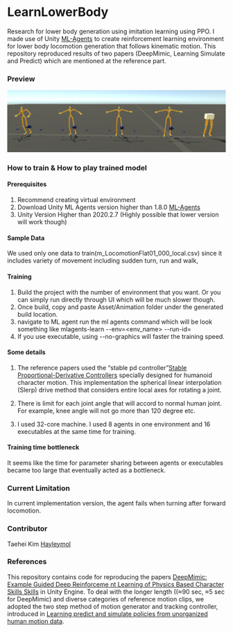 # LearnLowerBody

Research for lower body generation using imitation learning using PPO. I made use of Unity [ML-Agents](https://github.com/Unity-Technologies/ml-agents) to create reinforcement learning environment for lower body locomotion generation that follows kinematic motion. This repository reproduced results of two papers (DeepMimic, Learning Simulate and Predict) which are mentioned at the reference part.



### Preview
![initialization](Images/initialization.png)



### How to train & How to play trained model

#### Prerequisites
1) Recommend creating virtual environment 
2) Download Unity ML Agents version higher than 1.8.0 [ML-Agents](https://github.com/Unity-Technologies/ml-agents)
3) Unity Version Higher than 2020.2.7 (Highly possible that lower version will work though)

#### Sample Data
We used only one data to train(m_LocomotionFlat01_000_local.csv) since it includes variety of movement including sudden turn, run and walk,

#### Training
1) Build the project with the number of environment that you want. Or you can simply run directly through UI which will be much slower though.
2) Once build, copy and paste Asset/Animation folder under the generated build location.
3) navigate to ML agent run the ml agents command which will be look something like
mlagents-learn <trainer-config-file> --env=<env_name> --run-id=<run-identifier> 
4) If you use executable, using --no-graphics will faster the training speed.




#### Some details

1.	The reference papers used the “stable pd controller”[Stable Proportional-Derivative Controllers](https://www.cc.gatech.edu/~turk/my_papers/stable_pd.pdf) specially designed for humanoid character motion. This implementation the spherical linear interpolation (Slerp) drive method that considers entire local axes for rotating a joint.

2.	There is limit for each joint angle that will accord to normal human joint. For example, knee angle will not go more than 120 degree etc. 

3.	I used 32-core machine. I used 8 agents in one environment and 16 executables at the same time for training.

#### Training time bottleneck
It seems like the time for parameter sharing between agents or executables became too large that eventually acted as a bottleneck.


### Current Limitation
In current implementation version, the agent fails when turning after forward locomotion.


### Contributor
Taehei Kim [Hayleymol](https://github.com/Hayleymol)


### References
This repository contains code for reproducing the papers [DeepMimic: Example Guided Deep Reinforceme nt Learning of Physics Based Character Skills Skills](https://arxiv.org/abs/1804.02717) in Unity Engine. To deal with the longer length ((≈90 sec, ≈5 sec for DeepMimic) and diverse categories of reference motion clips, we adopted the two step method of motion generator and tracking controller, introduced in [Learning predict and simulate policies from unorganized human motion data](https://dl.acm.org/doi/pdf/10.1145/3355089.3356501).


